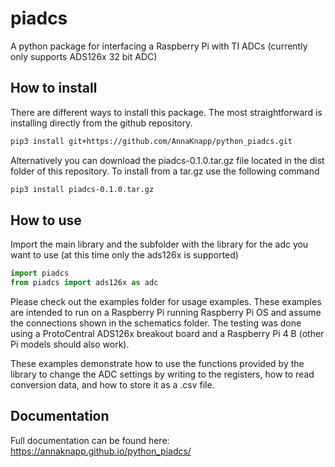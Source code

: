 # piadcs
A python package for interfacing a Raspberry Pi with TI ADCs (currently only supports ADS126x 32 bit ADC)

## How to install
There are different ways to install this package. The most straightforward is installing directly from the github repository.
```bash
pip3 install git+https://github.com/AnnaKnapp/python_piadcs.git
```

Alternatively you can download the piadcs-0.1.0.tar.gz file located in the dist folder of this repository. To install from a tar.gz use the following command
```bash
pip3 install piadcs-0.1.0.tar.gz
```
## How to use
Import the main library and the subfolder with the library for the adc you want to use (at this time only the ads126x is supported)

```python
import piadcs
from piadcs import ads126x as adc
```
Please check out the examples folder for usage examples. These examples are intended to run on a Raspberry Pi running Raspberry Pi OS and assume the connections shown in the schematics folder. The testing was done using a ProtoCentral ADS126x breakout board and a Raspberry Pi 4 B (other Pi models should also work). 

These examples demonstrate how to use the functions provided by the library to change the ADC settings by writing to the registers, how to read conversion data, and how to store it as a .csv file.

## Documentation
Full documentation can be found here:
https://annaknapp.github.io/python_piadcs/
